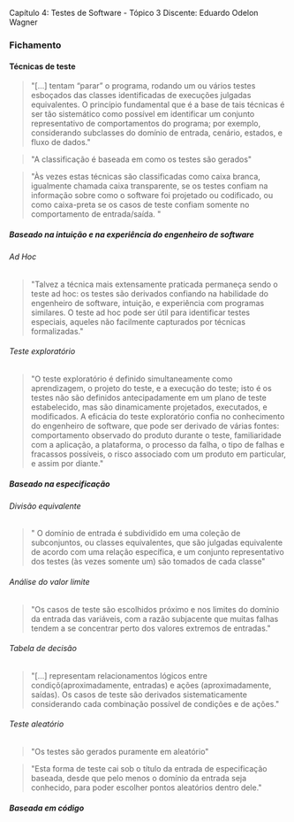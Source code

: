Capítulo 4: Testes de Software - Tópico 3
Discente: Eduardo Odelon Wagner

### Fichamento

#### Técnicas de teste

> "[...] tentam “parar” o programa, rodando um ou vários testes esboçados das classes identificadas de execuções julgadas equivalentes. O princípio fundamental que é a base de tais técnicas é ser tão sistemático como possível em identificar um conjunto representativo de comportamentos do programa; por exemplo, considerando subclasses do domínio de entrada, cenário, estados, e fluxo de dados."

> "A classificação é baseada em como os testes são gerados"

> "Às vezes estas técnicas são classificadas como caixa branca, igualmente chamada caixa transparente, se os testes confiam na informação sobre como o software foi projetado ou codificado, ou como caixa-preta se os casos de teste confiam somente no comportamento de entrada/saída. "

##### Baseado na intuição e na experiência do engenheiro de software

###### Ad Hoc

> "Talvez a técnica mais extensamente praticada permaneça sendo o teste ad hoc: os testes são derivados confiando na habilidade do engenheiro de software, intuição, e experiência com programas similares. O teste ad hoc pode ser útil para identificar testes especiais, aqueles não facilmente capturados por técnicas formalizadas."

###### Teste exploratório

> "O teste exploratório é definido simultaneamente como aprendizagem, o projeto do teste, e a execução do teste; isto é os testes não são definidos antecipadamente em um plano de teste estabelecido, mas são dinamicamente projetados, executados, e modificados. A eficácia do teste exploratório confia no conhecimento do engenheiro de software, que pode ser derivado de várias fontes: comportamento observado do produto durante o teste, familiaridade com a aplicação, a plataforma, o processo da falha, o tipo de falhas e fracassos possíveis, o risco associado com um produto em particular, e assim por diante."

##### Baseado na especificação

###### Divisão equivalente

> " O domínio de entrada é subdividido em uma coleção de subconjuntos, ou classes equivalentes, que são julgadas equivalente de acordo com uma relação específica, e um conjunto representativo dos testes (às vezes somente um) são tomados de cada classe"

###### Análise do valor limite

> "Os casos de teste são escolhidos próximo e nos limites do domínio da entrada das variáveis, com a razão subjacente que muitas falhas tendem a se concentrar perto dos valores extremos de entradas."

###### Tabela de decisão

> "[...] representam relacionamentos lógicos entre condiçõ(aproximadamente, entradas) e ações (aproximadamente, saídas). Os casos de teste são derivados sistematicamente considerando cada combinação possível de condições e de ações."

###### Teste aleatório

> "Os testes são gerados puramente em aleatório"

> "Esta forma de teste cai sob o título da entrada de especificação baseada, desde que pelo menos o domínio da entrada seja conhecido, para poder escolher pontos aleatórios dentro dele."

##### Baseada em código


